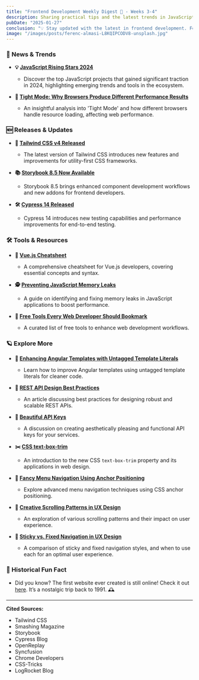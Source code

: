 ```yaml
---
title: "Frontend Development Weekly Digest 🗻 - Weeks 3-4"
description: Sharing practical tips and the latest trends in JavaScript
pubDate: "2025-01-27"
conclusion: "💡 Stay updated with the latest in frontend development. Follow the links for more insights."
image: "/images/posts/ferenc-almasi-L8KQIPCODV8-unsplash.jpg"
---
```


### 📢 News & Trends

- **💡 [JavaScript Rising Stars 2024](https://risingstars.js.org/2024/en?ref=zazen_code)**  
  - Discover the top JavaScript projects that gained significant traction in 2024, highlighting emerging trends and tools in the ecosystem.

- **🚀 [Tight Mode: Why Browsers Produce Different Performance Results](https://www.smashingmagazine.com/2025/01/tight-mode-why-browsers-produce-different-performance-results/?ref=zazen_code)**  
  - An insightful analysis into 'Tight Mode' and how different browsers handle resource loading, affecting web performance.

### 🆕 Releases & Updates

- **🎉 [Tailwind CSS v4 Released](https://tailwindcss.com/blog/tailwindcss-v4?ref=zazen_code)**  
  - The latest version of Tailwind CSS introduces new features and improvements for utility-first CSS frameworks.

- **📚 [Storybook 8.5 Now Available](https://storybook.js.org/blog/storybook-8-5?ref=zazen_code)**  
  - Storybook 8.5 brings enhanced component development workflows and new addons for frontend developers.

- **🛠️ [Cypress 14 Released](https://www.cypress.io/blog/cypress-14-is-here-see-whats-new?ref=zazen_code)**  
  - Cypress 14 introduces new testing capabilities and performance improvements for end-to-end testing.

### 🛠 Tools & Resources

- **📄 [Vue.js Cheatsheet](https://vue-cheatsheet.themeselection.com/?ref=zazen_code)**  
  - A comprehensive cheatsheet for Vue.js developers, covering essential concepts and syntax.

- **🕵️ [Preventing JavaScript Memory Leaks](https://www.syncfusion.com/blogs/post/prevent-javascript-memory-leaks-guide?ref=zazen_code)**  
  - A guide on identifying and fixing memory leaks in JavaScript applications to boost performance.

- **🔧 [Free Tools Every Web Developer Should Bookmark](https://blog.openreplay.com/free-tools-every-web-developer-should-bookmark?ref=zazen_code)**  
  - A curated list of free tools to enhance web development workflows.

### 🪐 Explore More

- **🔗 [Enhancing Angular Templates with Untagged Template Literals](https://medium.com/netanelbasal/enhancing-angular-templates-with-untagged-template-literals-0baa5b4f8371?ref=zazen_code)**  
  - Learn how to improve Angular templates using untagged template literals for cleaner code.

- **📏 [REST API Design Best Practices](https://tigerabrodi.blog/rest-api-design-best-practices?ref=zazen_code)**  
  - An article discussing best practices for designing robust and scalable REST APIs.

- **🔑 [Beautiful API Keys](https://docs.agentstation.ai/blog/beautiful-api-keys/?ref=zazen_code)**  
  - A discussion on creating aesthetically pleasing and functional API keys for your services.

- **✂️ [CSS text-box-trim](https://developer.chrome.com/blog/css-text-box-trim?ref=zazen_code)**  
  - An introduction to the new CSS `text-box-trim` property and its applications in web design.

- **📐 [Fancy Menu Navigation Using Anchor Positioning](https://css-tricks.com/fancy-menu-navigation-using-anchor-positioning/?ref=zazen_code)**  
  - Explore advanced menu navigation techniques using CSS anchor positioning.

- **🎢 [Creative Scrolling Patterns in UX Design](https://blog.logrocket.com/ux-design/creative-scrolling-patterns-ux/?ref=zazen_code)**  
  - An exploration of various scrolling patterns and their impact on user experience.

- **📌 [Sticky vs. Fixed Navigation in UX Design](https://blog.logrocket.com/ux-design/sticky-vs-fixed-navigation/?ref=zazen_code)**  
  - A comparison of sticky and fixed navigation styles, and when to use each for an optimal user experience.

### 📜 Historical Fun Fact

- Did you know? The first website ever created is still online! Check it out [here](http://info.cern.ch/?ref=zazen_code). It’s a nostalgic trip back to 1991. 🕰️

---

**Cited Sources:**

- Tailwind CSS  
- Smashing Magazine  
- Storybook  
- Cypress Blog  
- OpenReplay  
- Syncfusion  
- Chrome Developers  
- CSS-Tricks  
- LogRocket Blog  
